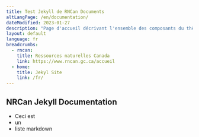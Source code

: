 ```yaml
---
title: Test Jekyll de RNCan Documents
altLangPage: /en/documentation/
dateModified: 2023-01-27
description: "Page d'accueil décrivant l'ensemble des composants du thème de Canada.ca, nommé GCWeb."
layout: default
language: fr
breadcrumbs:
  - rncan:
    title: Ressources naturelles Canada
    link: https://www.rncan.gc.ca/accueil
  - home:
    title: Jekyl Site
    link: /fr/
---
```


## NRCan Jekyll Documentation

- Ceci est
- un
- liste markdown
